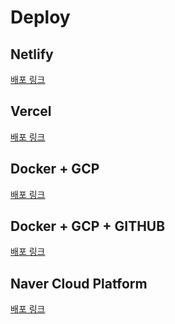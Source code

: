 # Deploy

## Netlify

[배포 링크](https://exquisite-speculoos-63c553.netlify.app/)

## Vercel

[배포 링크](https://deploy-theta-tawny.vercel.app/)

## Docker + GCP

[배포 링크](https://k1my3ch4n-hn7pzlj2wq-an.a.run.app/)

## Docker + GCP + GITHUB

[배포 링크](https://deploy-hn7pzlj2wq-uc.a.run.app/)

## Naver Cloud Platform

[배포 링크]()
